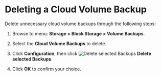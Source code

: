 # Deleting a Cloud Volume Backup

Delete unnecessary cloud volume backups through the following steps:

1. Browse to menu: **Storage > Block Storage > Volume Backups**.

2. Select the **Cloud Volume Backups** to delete.

3. Click **Configuration**, then click
   ![Delete selected Backups](../images/1861.png) **Delete selected Backups**.

4. Click **OK** to confirm your choice.
